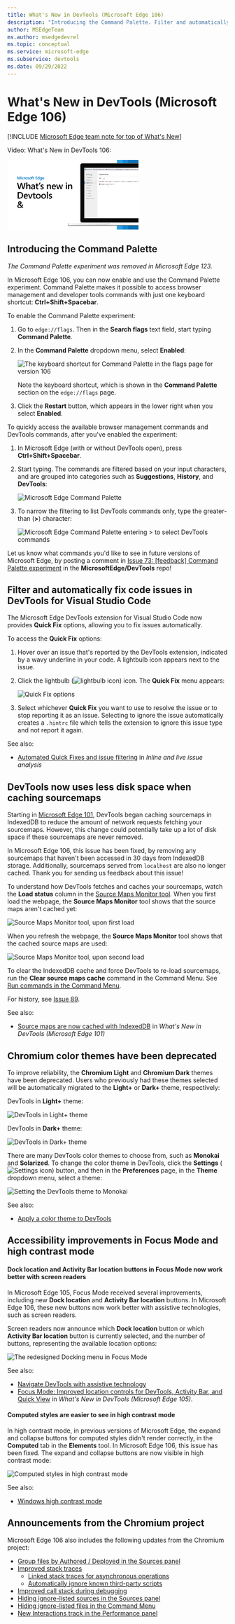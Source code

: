 ```yaml
---
title: What's New in DevTools (Microsoft Edge 106)
description: "Introducing the Command Palette. Filter and automatically fix code issues in DevTools for Visual Studio Code. DevTools now uses less disk space when caching sourcemaps. Chromium color themes have been deprecated. Accessibility improvements in Focus Mode and high contrast mode. And more."
author: MSEdgeTeam
ms.author: msedgedevrel
ms.topic: conceptual
ms.service: microsoft-edge
ms.subservice: devtools
ms.date: 09/29/2022
---
```

# What's New in DevTools (Microsoft Edge 106)

[!INCLUDE [Microsoft Edge team note for top of What's New](../../includes/edge-whats-new-note.md)]


Video: What's New in DevTools 106:

[![Thumbnail image for the DevTools What's New in 106 video](./devtools-106-images/devtools-whatsnew-106.png)](https://www.youtube.com/watch?v=LJxjFo4DuA0)


<!-- ====================================================================== -->
## Introducing the Command Palette

_The Command Palette experiment was removed in Microsoft Edge 123._

<!-- Subtitle: Your favorite browser management and DevTools commands in one place. -->

In Microsoft Edge 106, you can now enable and use the Command Palette experiment.  Command Palette makes it possible to access browser management and developer tools commands with just one keyboard shortcut: **Ctrl+Shift+Spacebar**.


To enable the Command Palette experiment:

1. Go to `edge://flags`.  Then in the **Search flags** text field, start typing **Command Palette**.

1. In the **Command Palette** dropdown menu, select **Enabled**:

   <!-- screenshot directly in What's New, to show where to see the keyboard shortcut along with version:-->
   ![The keyboard shortcut for Command Palette in the flags page for version 106](./devtools-106-images/command-palette-flags-shortcut-106.png)

   Note the keyboard shortcut, which is shown in the **Command Palette** section on the `edge://flags` page.
   <!--
   *  In Microsoft Edge 106 and most releases of 107, the keyboard shortcut is **Ctrl+Shift+Spacebar**.
   *  In Microsoft Edge 108 and later, the shortcut is **Ctrl+Q**. -->

1. Click the **Restart** button, which appears in the lower right when you select **Enabled**.

To quickly access the available browser management commands and DevTools commands, after you've enabled the experiment:

1. In Microsoft Edge (with or without DevTools open), press **Ctrl+Shift+Spacebar**.

1. Start typing.  The commands are filtered based on your input characters, and are grouped into categories such as **Suggestions**, **History**, and **DevTools**:

   ![Microsoft Edge Command Palette](./devtools-106-images/command-palette.png)

1. To narrow the filtering to list DevTools commands only, type the greater-than (**>**) character:

   ![Microsoft Edge Command Palette entering `>` to select DevTools commands](./devtools-106-images/command-palette-devtools.png)


Let us know what commands you'd like to see in future versions of Microsoft Edge, by posting a comment in [Issue 73: [feedback] Command Palette experiment](https://github.com/MicrosoftEdge/DevTools/issues/73) in the **MicrosoftEdge/DevTools** repo!


<!-- ====================================================================== -->
## Filter and automatically fix code issues in DevTools for Visual Studio Code

<!-- Subtitle: Let Visual Studio Code fix web issues for you or tell it never to bother you about them again. -->
 
The Microsoft Edge DevTools extension for Visual Studio Code now provides **Quick Fix** options, allowing you to fix issues automatically.

To access the **Quick Fix** options:

1. Hover over an issue that's reported by the DevTools extension, indicated by a wavy underline in your code.  A lightbulb icon appears next to the issue.

1. Click the lightbulb (![lightbulb icon](./devtools-106-images/lightbulb-icon.png)) icon.  The **Quick Fix** menu appears:

   ![Quick Fix options](./devtools-106-images/quick-fix-options.png)

1. Select whichever **Quick Fix** you want to use to resolve the issue or to stop reporting it as an issue.  Selecting to ignore the issue automatically creates a `.hintrc` file which tells the extension to ignore this issue type and not report it again.

See also:
* [Automated Quick Fixes and issue filtering](../../../../visual-studio-code/microsoft-edge-devtools-extension/inline-live-issue-analysis.md#automated-quick-fixes-and-issue-filtering) in _Inline and live issue analysis_


<!-- ====================================================================== -->
## DevTools now uses less disk space when caching sourcemaps

<!-- Subtitle: In Microsoft Edge 106, sourcemaps are now removed from IndexedDB storage if they haven't been accessed in 30 days. -->

Starting in [Microsoft Edge 101](../../../whats-new/2022/04/devtools-101.md#source-maps-are-now-cached-with-indexeddb), DevTools began caching sourcemaps in IndexedDB to reduce the amount of network requests fetching your sourcemaps.  However, this change could potentially take up a lot of disk space if these sourcemaps are never removed.

In Microsoft Edge 106, this issue has been fixed, by removing any sourcemaps that haven't been accessed in 30 days from IndexedDB storage.  Additionally, sourcemaps served from `localhost` are also no longer cached.  Thank you for sending us feedback about this issue!

To understand how DevTools fetches and caches your sourcemaps, watch the **Load status** column in the [Source Maps Monitor tool](../../../source-maps-monitor/source-maps-monitor-tool.md).  When you first load the webpage, the **Source Maps Monitor** tool shows that the source maps aren't cached yet:

![Source Maps Monitor tool, upon first load](./devtools-106-images/source-maps-indexeddb-first-load.png)

When you refresh the webpage, the **Source Maps Monitor** tool shows that the cached source maps are used:

![Source Maps Monitor tool, upon second load](./devtools-106-images/source-maps-indexeddb-second-load.png)

To clear the IndexedDB cache and force DevTools to re-load sourcemaps, run the **Clear source maps cache** command in the Command Menu.  See [Run commands in the Command Menu](../../../command-menu/index.md).

For history, see [Issue 89](https://github.com/MicrosoftEdge/DevTools/issues/89).

See also:
* [Source maps are now cached with IndexedDB](../../2022/04/devtools-101.md#source-maps-are-now-cached-with-indexeddb) in _What's New in DevTools (Microsoft Edge 101)_


<!-- ====================================================================== -->
## Chromium color themes have been deprecated

<!-- Subtitle: Users of Chromium themes in DevTools will be automatically migrated to the default dark or light theme for a more reliable experience. -->

To improve reliability, the **Chromium Light** and **Chromium Dark** themes have been deprecated.  Users who previously had these themes selected will be automatically migrated to the **Light+** or **Dark+** theme, respectively:

DevTools in **Light+** theme: 

![DevTools in Light+ theme](./devtools-106-images/light-plus-theme.png)

DevTools in **Dark+** theme:

![DevTools in Dark+ theme](./devtools-106-images/dark-plus-theme.png)

There are many DevTools color themes to choose from, such as **Monokai** and **Solarized**.  To change the color theme in DevTools, click the **Settings** (![Settings icon](./devtools-106-images/settings-gear-icon-light-theme.png)) button, and then in the **Preferences** page, in the **Theme** dropdown menu, select a theme:

![Setting the DevTools theme to Monokai](./devtools-106-images/set-theme-monokai.png)

See also:
* [Apply a color theme to DevTools](../../../customize/theme.md)


<!-- ====================================================================== -->
## Accessibility improvements in Focus Mode and high contrast mode

<!-- Subtitle: The new Dock location and Activity Bar location buttons in Focus Mode now work better with screen readers, and computed styles are easier to see in high contrast mode. -->


#### Dock location and Activity Bar location buttons in Focus Mode now work better with screen readers

In Microsoft Edge 105, Focus Mode received several improvements, including new **Dock location** and **Activity Bar location** buttons.  In Microsoft Edge 106, these new buttons now work better with assistive technologies, such as screen readers.

Screen readers now announce which **Dock location** button or which **Activity Bar location** button is currently selected, and the number of buttons, representing the available location options:

![The redesigned Docking menu in Focus Mode](./devtools-106-images/focus-mode-redesigned-docking-menu.png)

See also:
* [Navigate DevTools with assistive technology](../../../accessibility/navigation.md)
* [Focus Mode: Improved location controls for DevTools, Activity Bar, and Quick View](../../../whats-new/2022/09/devtools-105.md#focus-mode-improved-location-controls-for-devtools-activity-bar-and-quick-view) in _What's New in DevTools (Microsoft Edge 105)_.


#### Computed styles are easier to see in high contrast mode

In high contrast mode, in previous versions of Microsoft Edge, the expand and collapse buttons for computed styles didn't render correctly, in the **Computed** tab in the **Elements** tool.  In Microsoft Edge 106, this issue has been fixed.  The expand and collapse buttons are now visible in high contrast mode:
 
![Computed styles in high contrast mode](./devtools-106-images/computed-styles-high-contrast-mode.png)

See also:
* [Windows high contrast mode](/fluent-ui/web-components/design-system/high-contrast)


<!-- ====================================================================== -->
## Announcements from the Chromium project

Microsoft Edge 106 also includes the following updates from the Chromium project:

* [Group files by Authored / Deployed in the Sources panel](https://developer.chrome.com/blog/new-in-devtools-106/#authored)
* [Improved stack traces](https://developer.chrome.com/blog/new-in-devtools-106/#stack-traces)
  * [Linked stack traces for asynchronous operations](https://developer.chrome.com/blog/new-in-devtools-106/#async)
  * [Automatically ignore known third-party scripts](https://developer.chrome.com/blog/new-in-devtools-106/#auto-ignore)
* [Improved call stack during debugging](https://developer.chrome.com/blog/new-in-devtools-106/#call-stack)
* [Hiding ignore-listed sources in the Sources panel](https://developer.chrome.com/blog/new-in-devtools-106/#ignore-nav)
* [Hiding ignore-listed files in the Command Menu](https://developer.chrome.com/blog/new-in-devtools-106/#ignore-search)
* [New Interactions track in the Performance panel](https://developer.chrome.com/blog/new-in-devtools-106/#performance)


<!-- ====================================================================== -->
<!-- uncomment if content is copied from developer.chrome.com to this page -->

<!-- > [!NOTE]
> Portions of this page are modifications based on work created and [shared by Google](https://developers.google.com/terms/site-policies) and used according to terms described in the [Creative Commons Attribution 4.0 International License](https://creativecommons.org/licenses/by/4.0).
> The original page for announcements from the Chromium project is [What's New in DevTools (Chrome 106)](https://developer.chrome.com/blog/new-in-devtools-106) and is authored by [Jecelyn Yeen](https://developers.google.com/web/resources/contributors#jecelynyeen) (Developer advocate working on Chrome DevTools at Google). -->


<!-- ====================================================================== -->
<!-- uncomment if content is copied from developer.chrome.com to this page -->

<!-- [![Creative Commons License](../../../../media/cc-logo/88x31.png)](https://creativecommons.org/licenses/by/4.0)
This work is licensed under a [Creative Commons Attribution 4.0 International License](https://creativecommons.org/licenses/by/4.0). -->
